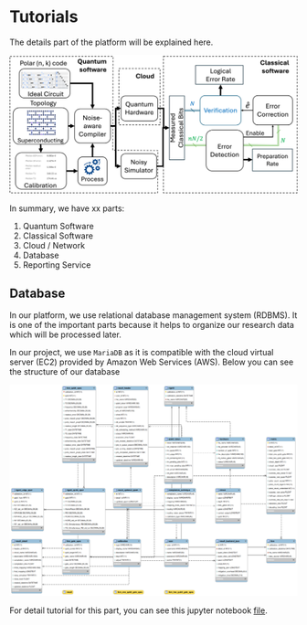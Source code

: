 # Tutorials

The details part of the platform will be explained here.

![screen](../img/proposed_architecture.png)

In summary, we have xx parts:
1. Quantum Software
2. Classical Software
3. Cloud / Network
4. Database
5. Reporting Service

## Database

In our platform, we use relational database management system (RDBMS). It is one of the important parts because it helps to organize our research data which will be processed later.

In our project, we use `MariaDB` as it is compatible with the cloud virtual server (EC2) provided by Amazon Web Services (AWS). Below you can see the structure of our database

![screen](../img/framework_err.png)

For detail tutorial for this part, you can see this jupyter notebook [file](5-database.ipynb).



